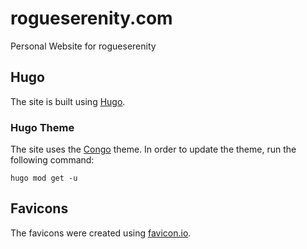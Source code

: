 # rogueserenity.com

Personal Website for rogueserenity

## Hugo

The site is built using [Hugo](https://gohugo.io).

### Hugo Theme

The site uses the [Congo](https://jpanther.github.io/congo/) theme. In order to
update the theme, run the following command:

```shell
hugo mod get -u
```

## Favicons

The favicons were created using [favicon.io](https://favicon.io).